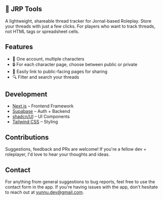 ## 🧵 JRP Tools

A lightweight, shareable thread tracker for Jornal-based Roleplay. Store your threads with just a few clicks. For players who want to track threads, not HTML tags or spreadsheet cells.

## Features

- 👤 One account, multiple characters
- 🔒 For each character page, choose between public or private
- 📎 Easily link to public-facing pages for sharing
- 🔍 Filter and search your threads

## Development

- [Next.js](https://nextjs.org/) – Frontend Framework
- [Supabase](https://supabase.com/) – Auth + Backend
- [shadcn/UI](https://ui.shadcn.com/) – UI Components
- [Tailwind CSS](https://tailwindcss.com/) – Styling

## Contributions

Suggestions, feedback and PRs are welcome! If you're a fellow dev + roleplayer, I'd love to hear your thoughts and ideas.

## Contact

For anything from general suggestions to bug reports, feel free to use the contact form in the app. If you're having issues with the app, don't hesitate to reach out at [yunnu.dev@gmail.com](mailto:yunnu.dev@gmail.com).
